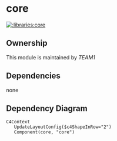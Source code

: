 
# core
        
[![:libraries:core](https://github.com/albertlatacz/shift-left-kotlin/actions/workflows/core-build.yml/badge.svg)](https://github.com/albertlatacz/shift-left-kotlin/actions/workflows/core-build.yml)


## Ownership
This module is maintained by *TEAM1*

## Dependencies

none

## Dependency Diagram

```mermaid
C4Context        
   UpdateLayoutConfig($c4ShapeInRow="2")                           
   Component(core, "core")
                
```